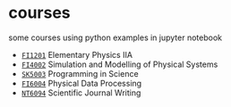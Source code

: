 # courses
some courses using python examples in jupyter notebook

+ [`FI1201`](fi1201/README.md) Elementary Physics IIA
+ [`FI4002`](fi4002/README.md) Simulation and Modelling of Physical Systems
+ [`SK5003`](sk5003/README.md) Programming in Science
+ [`FI6004`](fi6004/README.md) Physical Data Processing
+ [`NT6094`](nt6094/README.md) Scientific Journal Writing
